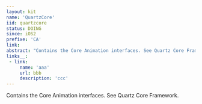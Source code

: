 ```yaml
---
layout: kit
name: 'QuartzCore'
iid: quartzcore
status: DOING
since: iOS2
prefixe: 'CA'
link: 
abstract: "Contains the Core Animation interfaces. See Quartz Core Framework."
links__:
 - link:
     name: 'aaa'
     url: bbb
     description: 'ccc'
---
```


Contains the Core Animation interfaces. See Quartz Core Framework.
